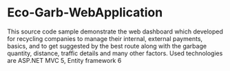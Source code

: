 # Eco-Garb-WebApplication
This source code sample demonstrate the web dashboard which developed for recycling companies to manage their internal, external payments, basics, and to get suggested by the best route along with the garbage quantity, distance, traffic details and many other factors. Used technologies are ASP.NET MVC 5, Entity framework 6 
